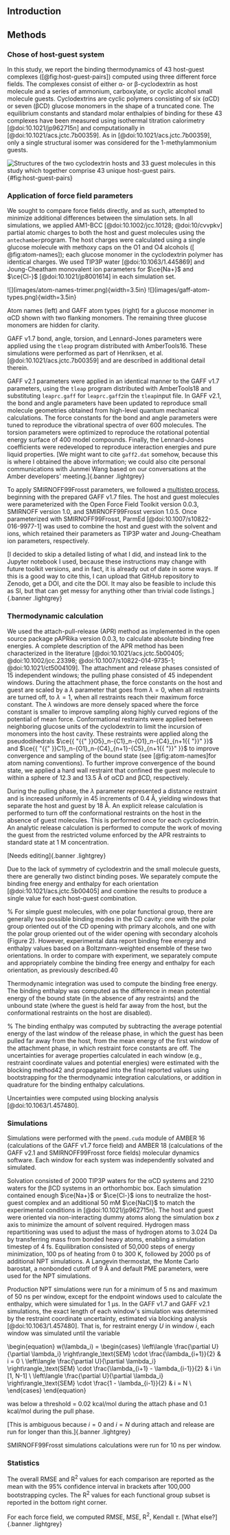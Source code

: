 ## Introduction

## Methods

### Chose of host-guest system
In this study, we report the binding thermodynamics of 43 host-guest complexes ([@fig:host-guest-pairs]) computed using three different force fields. 
The complexes consist of either α- or β-cyclodextrin as host molecule and a series of ammonium, carboxylate, or cyclic alcohol small molecule guests.
Cyclodextrins are cyclic polymers consisting of six (αCD) or seven (βCD) glucose monomers in the shape of a truncated cone.
The equilibrium constants and standard molar enthalpies of binding for these 43 complexes have been measured using isothermal titration calorimetry [@doi:10.1021/jp962715n] and computationally in [@doi:10.1021/acs.jctc.7b00359].
As in [@doi:10.1021/acs.jctc.7b00359], only a single structural isomer was considered for the 1-methylammonium guests.

![Structures of the two cyclodextrin hosts and 33 guest molecules in this study which together comprise 43 unique host-guest pairs.](images/host-guest-pairs.png){#fig:host-guest-pairs}

### Application of force field parameters

We sought to compare force fields directly, and as such, attempted to minimize additional differences between the simulation sets.
In all simulations, we applied AM1-BCC [@doi:10.1002/jcc.10128; @doi:10/cvvpkv] partial atomic charges to both the host and guest molecules using the `antechamber`program.
The host charges were calculated using a single glucose molecule with methoxy caps on the O1 and O4 alcohols ([ @fig:atom-names]); each glucose monomer in the cyclodextrin polymer has identical charges.
We used TIP3P water [@doi:10.1063/1.445869] and Joung-Cheatham monovalent ion parameters for $\ce{Na+}$ and $\ce{Cl-}$ [@doi:10.1021/jp8001614] in each simulation set.

<div id="fig:atom-names">
![](images/atom-names-trimer.png){width=3.5in}
![](images/gaff-atom-types.png){width=3.5in}

Atom names (left) and GAFF atom types (right) for a glucose monomer in αCD shown with two flanking monomers. The remaining three glucose monomers are hidden for clarity.
</div>

GAFF v1.7 bond, angle, torsion, and Lennard-Jones parameters were applied using the `tleap` program distributed with AmberTools16. These simulations were performed as part of Henriksen, et al.  [@doi:10.1021/acs.jctc.7b00359] and are described in additional detail therein.

GAFF v2.1 parameters were applied in an identical manner to the GAFF v1.7 parameters, using the `tleap` program distributed with AmberTools18 and substituting `leaprc.gaff` for `leaprc.gaff2`in the `tleap`input file.
In GAFF v2.1, the bond and angle parameters have been updated to reproduce small molecule geometries obtained from high-level quantum mechanical calculations.
The force constants for the bond and angle parameters were tuned to reproduce the vibrational spectra of over 600 molecules.
The torsion parameters were optimized to reproduce the rotational potential energy surface of 400 model compounds.
Finally, the Lennard-Jones coefficients were redeveloped to reproduce interaction energies and pure liquid properties.
[We might want to cite `gaff2.dat` somehow, because this is where I obtained the above information; we could also cite personal communications with Junmei Wang based on our conversations at the Amber developers' meeting.]{.banner .lightgrey}

To apply SMIRNOFF99Frosst parameters, we followed a [multistep process](https://github.com/slochower/smirnoff-host-guest/blob/master/02-convert-APR-files.ipynb), beginning with the prepared GAFF v1.7 files.
The host and guest molecules were parameterized with the Open Force Field Toolkit version 0.0.3, SMIRNOFF version 1.0, and SMIRNOFF99Frosst version 1.0.5.
Once parameterized with SMIRNOFF99Frosst, ParmEd [@doi:10.1007/s10822-016-9977-1] was used to combine the host and guest with the solvent and ions, which retained their parameters as TIP3P water and Joung-Cheatham ion parameters, respectively.

[I decided to skip a detailed listing of what I did, and instead link to the Jupyter notebook I used, because these instructions may change with future toolkit versions, and in fact, it is already out of date in some ways. If this is a good way to cite this, I can upload that GitHub repository to Zenodo, get a DOI, and cite the DOI. It may also be feasible to include this as SI, but that can get messy for anything other than trivial code listings.]{.banner .lightgrey}

### Thermodynamic calculation
We used the attach-pull-release (APR) method as implemented in the open source package pAPRika version 0.0.3, to calculate absolute binding free energies.
A complete description of the APR method has been characterized in the literature [@doi:10.1021/acs.jctc.5b00405; @doi:10.1002/jcc.23398; @doi:10.1007/s10822-014-9735-1; @doi:10.1021/ct5004109].
The attachment and release phases consisted of 15 independent windows; the pulling phase consisted of 45 independent windows.
During the attachment phase, the force constants on the host and guest are scaled by a $\lambda$ parameter that goes from $\lambda = 0$, when all restraints are turned off, to $\lambda = 1$, when all restraints reach their maximum force constant. The $\lambda$ windows are more densely spaced where the force constant is smaller to improve sampling along highly curved regions of the potential of mean force.
Conformational restraints were applied between neighboring glucose units of the cyclodextrin to limit the incursion of monomers into the host cavity. These restraints were applied along the pseudodihedrals $\ce{{ "{{" }}O5}_n-{C1}_n-{O1}_n-{C4}_{n+1{{ "}}" }}$ and $\ce{{ "{{" }}C1}_n-{O1}_n-{C4}_{n+1}-{C5}_{n+1{{ "}}" }}$ to improve convergence and sampling of the bound state (see [@fig:atom-names]for atom naming conventions). To further improve convergence of the bound state, we applied a hard wall restraint that confined the guest molecule to within a sphere of 12.3 and 13.5 Å of αCD and βCD, respectively. 

During the pulling phase, the $\lambda$ parameter represented a distance restraint and is increased uniformly in 45 increments of 0.4 Å, yielding windows that separate the host and guest by 18 Å. An explicit release calculation is performed to turn off the conformational restraints on the host in the absence of guest molecules. This is performed once for each cyclodextrin. An analytic release calculation is performed to compute the work of moving the guest from the restricted volume enforced by the APR restraints to standard state at 1 M concentration. 

[Needs editing]{.banner .lightgrey}

Due to the lack of symmetry of cyclodextrin and the small molecule guests, there are generally two distinct binding poses. We separately compute the binding free energy and enthalpy for each orientation [@doi:10.1021/acs.jctc.5b00405] and combine the results to produce a single value for each host-guest combination.

% For simple guest molecules, with one polar functional group, there are generally two possible binding modes in the CD cavity: one with the polar group oriented out of the CD opening with primary alcohols, and one with the polar group oriented out of the wider opening with secondary alcohols (Figure 2). However, experimental data report binding free energy and enthalpy values based on a Boltzmann-weighted ensemble of these two orientations. In order to compare with experiment, we separately compute and appropriately combine the binding free energy and enthalpy for each orientation, as previously described.40 

Thermodynamic integration was used to compute the binding free energy. The binding enthalpy was computed as the difference in mean potential energy of the bound state (in the absence of any restraints) and the unbound state (where the guest is held far away from the host, but the conformational restraints on the host are disabled).

% The binding enthalpy was computed by subtracting the average potential energy of the last window of the release phase, in which the guest has been pulled far away from the host, from the mean energy of the first window of the attachment phase, in which restraint force constants are off. The uncertainties for average properties calculated in each window (e.g., restraint coordinate values and potential energies) were estimated with the blocking method42 and propagated into the final reported values using bootstrapping for the thermodynamic integration calculations, or addition in quadrature for the binding enthalpy calculations.

Uncertainties were computed using blocking analysis [@doi:10.1063/1.457480].

### Simulations
Simulations were performed with the `pmemd.cuda` module of AMBER 16 (calculations of the GAFF v1.7 force field) and AMBER 18 (calculations of the GAFF v2.1 and SMIRNOFF99Frosst force fields) molecular dynamics software. Each window for each system was independently solvated and simulated.

Solvation consisted of 2000 TIP3P waters for the αCD systems and 2210 waters for the βCD systems in an orthorhombic box. Each simulation contained enough $\ce{Na+}$ or $\ce{Cl-}$ ions to neutralize the host-guest complex  and an additional 50 mM $\ce{NaCl}$ to match the experimental conditions in [@doi:10.1021/jp962715n]. The host and guest were oriented via non-interacting dummy atoms along the simulation box $z$ axis to minimize the amount of solvent required. Hydrogen mass repartitioning was used to adjust the mass of hydrogen atoms to 3.024 Da by transferring mass from bonded heavy atoms, enabling a simulation timestep of 4 fs. Equilibration consisted of 50,000 steps of energy minimization, 100 ps of heating from 0 to 300 K, followed by 2000 ps of additional NPT simulations. A Langevin thermostat, the Monte Carlo barostat, a nonbonded cutoff of 9 Å and default PME parameters, were used for the NPT simulations.

Production NPT simulations were run for a minimum of 5 ns and maximum of 50 ns per window, except for the endpoint windows used to calculate the enthalpy, which were simulated for 1 μs. In the GAFF v1.7 and GAFF v2.1 simulations, the exact length of each window's simulation was determined by the restraint coordinate uncertainty, estimated via blocking analysis [@doi:10.1063/1.457480]. That is, for restraint energy $U$ in window $i$, each window was simulated until the variable

\begin{equation}
    w(\lambda_i) = 
    \begin{cases}
    \left\langle \frac{\partial U}{\partial \lambda_i} \right\rangle_\text{SEM} \cdot \frac{\lambda_{i+1}}{2} & i = 0 \\
    \left\langle \frac{\partial U}{\partial \lambda_i} \right\rangle_\text{SEM} \cdot \frac{\lambda_{i+1} - \lambda_{i-1}}{2} & i \in [1, N-1] \\
    \left\langle \frac{\partial U}{\partial \lambda_i} \right\rangle_\text{SEM} \cdot \frac{1 - \lambda_{i-1}}{2} & i = N \\
    \end{cases}
\end{equation}

was below a threshold = 0.02 kcal/mol during the attach phase and 0.1 kcal/mol during the pull phase.

[This is ambiguous because $i=0$ and $i=N$ during attach and release are run for longer than this.]{.banner .lightgrey}

SMIRNOFF99Frosst simulations calculations were run for 10 ns per window.

### Statistics
The overall RMSE and R$^2$ values for each comparison are reported as the mean with the 95% confidence interval in brackets after 100,000 bootstrapping cycles. The R$^2$ values for each functional group subset is reported in the bottom right corner.

For each force field, we computed RMSE, MSE, R$^2$, Kendall $\tau$.  [What else?]{.banner .lightgrey}